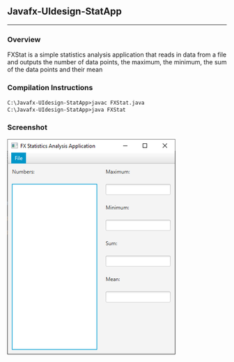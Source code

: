 ## Javafx-UIdesign-StatApp
---

### Overview

FXStat is a simple statistics analysis application that reads in data from a file and
outputs the number of data points, the maximum, the minimum, the sum of the
data points and their mean

### Compilation Instructions
```
C:\Javafx-UIdesign-StatApp>javac FXStat.java
C:\Javafx-UIdesign-StatApp>java FXStat
```

### Screenshot
![img01](./screenshots/FXStat-InitialView.png)